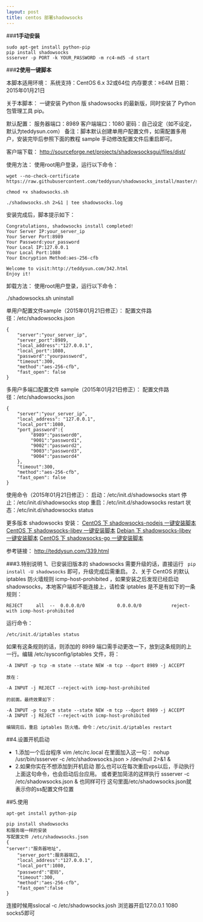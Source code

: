 ```yaml
---
layout: post
title: centos 部署shadowsocks
---
```

###**1手动安装**
```
sudo apt-get install python-pip
pip install shadowsocks
ssserver -p PORT -k YOUR_PASSWORD -m rc4-md5 -d start 
```
###**2使用一键脚本**

本脚本适用环境：
系统支持：CentOS 6.x 32或64位
内存要求：≥64M
日期：2015年01月21日

关于本脚本：
一键安装 Python 版 shadowsocks 的最新版，同时安装了 Python 包管理工具 pip。

默认配置：
服务器端口：8989
客户端端口：1080
密码：自己设定（如不设定，默认为teddysun.com）
备注：脚本默认创建单用户配置文件，如需配置多用户，安装完毕后参照下面的教程 sample 手动修改配置文件后重启即可。

客户端下载：
http://sourceforge.net/projects/shadowsocksgui/files/dist/

使用方法：
使用root用户登录，运行以下命令：

```
wget --no-check-certificate https://raw.githubusercontent.com/teddysun/shadowsocks_install/master/shadowsocks.sh

chmod +x shadowsocks.sh

./shadowsocks.sh 2>&1 | tee shadowsocks.log
```

安装完成后，脚本提示如下：

```
Congratulations, shadowsocks install completed!
Your Server IP:your_server_ip
Your Server Port:8989
Your Password:your_password
Your Local IP:127.0.0.1
Your Local Port:1080
Your Encryption Method:aes-256-cfb

Welcome to visit:http://teddysun.com/342.html
Enjoy it!
```

卸载方法：
使用root用户登录，运行以下命令：

./shadowsocks.sh uninstall

单用户配置文件sample（2015年01月21日修正）：
配置文件路径：/etc/shadowsocks.json

```
{
    "server":"your_server_ip",
    "server_port":8989,
    "local_address":"127.0.0.1",
    "local_port":1080,
    "password":"yourpassword",
    "timeout":300,
    "method":"aes-256-cfb",
    "fast_open": false
}
```

多用户多端口配置文件 sample（2015年01月21日修正）：
配置文件路径：/etc/shadowsocks.json

```
{
    "server":"your_server_ip",
    "local_address": "127.0.0.1",
    "local_port":1080,
    "port_password":{
         "8989":"password0",
         "9001":"password1",
         "9002":"password2",
         "9003":"password3",
         "9004":"password4"
    },
    "timeout":300,
    "method":"aes-256-cfb",
    "fast_open": false
}
```

使用命令（2015年01月21日修正）：
启动：/etc/init.d/shadowsocks start
停止：/etc/init.d/shadowsocks stop
重启：/etc/init.d/shadowsocks restart
状态：/etc/init.d/shadowsocks status




更多版本 shadowsocks 安装：
[CentOS 下 shadowsocks-nodejs 一键安装脚本](http://teddysun.com/355.html)
[CentOS 下 shadowsocks-libev 一键安装脚本](http://teddysun.com/357.html)
[Debian 下 shadowsocks-libev 一键安装脚本](http://teddysun.com/358.html)
[CentOS 下 shadowsocks-go 一键安装脚本](http://teddysun.com/392.html)

参考链接：
http://teddysun.com/339.html







###3.特别说明
1、已安装旧版本的 shadowsocks 需要升级的话，直接运行
``` pip install -U shadowsocks```
即可，升级完成后需重启。
2、关于 CentOS 的默认 iptables 防火墙规则 icmp-host-prohibited ，如果安装之后发现已经启动 shadowsocks，本地客户端却不能连接上，请检查 iptables 是不是有如下的一条规则：

```
REJECT     all  --  0.0.0.0/0            0.0.0.0/0           reject-with icmp-host-prohibited
```

运行命令：

```
/etc/init.d/iptables status 
```

如果有这条规则的话，则添加的 8989 端口需手动更改一下，放到这条规则的上一行。编辑 /etc/sysconfig/iptables 文件，将：

```
-A INPUT -p tcp -m state --state NEW -m tcp --dport 8989 -j ACCEPT

放在：

-A INPUT -j REJECT --reject-with icmp-host-prohibited

的前面。最终效果如下：

-A INPUT -p tcp -m state --state NEW -m tcp --dport 8989 -j ACCEPT
-A INPUT -j REJECT --reject-with icmp-host-prohibited

编辑完后，重启 iptables 防火墙。命令：/etc/init.d/iptables restart
```

##4.设置开机启动

- 1.添加一个后台程序
vim /etc/rc.local
在里面加入这一句：
nohup /usr/bin/ssserver -c /etc/shadowsocks.json > /dev/null 2>&1 &
- 2.如果你实在不想添加到开机启动
那么也可以在每次重启vps以后，手动执行上面这句命令，也会启动后台应用。
或者更加简洁的这样执行
ssserver -c /etc/shadowsocks.json &
也同样可行
这句里面/etc/shadowsocks.json就表示你的ss配置文件位置


##5.使用

```
apt-get install python-pip

pip install shadowsocks
和服务端一样的安装
写配置文件 /etc/shadowsocks.json
{
"server":"服务器地址",
    "server_port":服务器端口,
    "local_address":"127.0.0.1",
    "local_port":1080,
    "password":"密码",
    "timeout":300,
    "method":"aes-256-cfb",
    "fast_open":false
}
```

连接时候用sslocal -c /etc/shadowsocks.josh
浏览器开启127.0.0.1 1080 socks5即可





